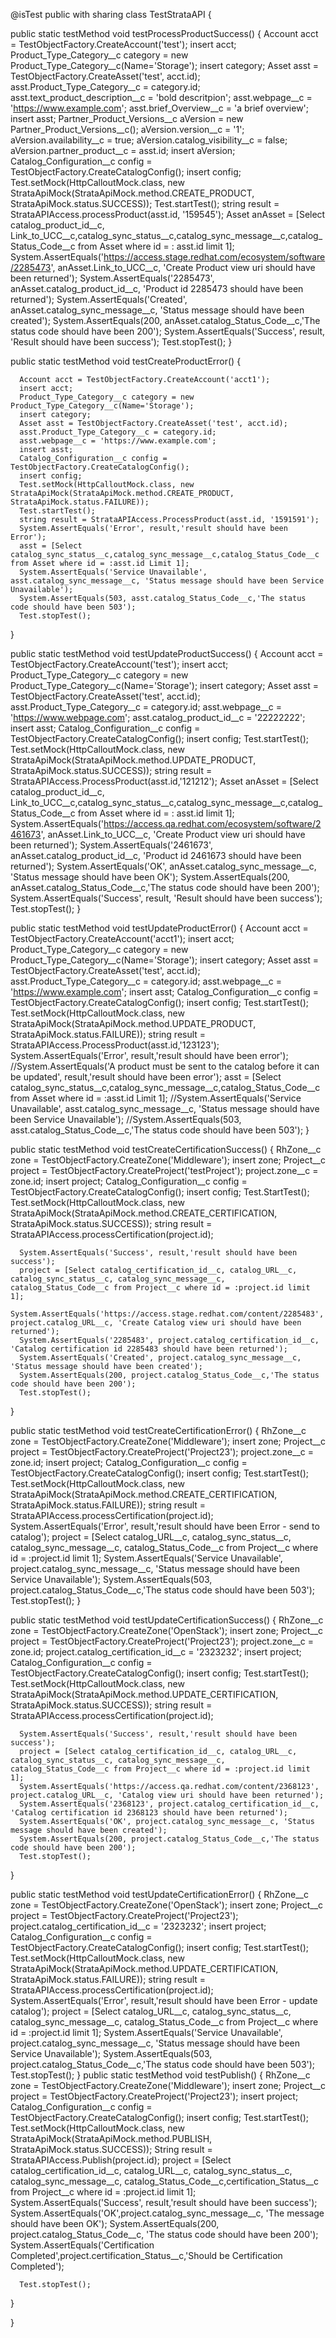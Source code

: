 @isTest
public with sharing class TestStrataAPI {

   public static testMethod void testProcessProductSuccess()
   { 
      Account acct = TestObjectFactory.CreateAccount('test');
      insert acct;
      Product_Type_Category__c category = new Product_Type_Category__c(Name='Storage');
      insert category;
      Asset asst = TestObjectFactory.CreateAsset('test', acct.id);
      asst.Product_Type_Category__c = category.id;
      asst.text_product_description__c = 'bold descritpion';
      asst.webpage__c = 'https://www.example.com';
      asst.brief_Overview__c = 'a brief overview';
      insert asst;
      Partner_Product_Versions__c aVersion = new Partner_Product_Versions__c();
      aVersion.version__c = '1';
      aVersion.availability__c = true;
      aVersion.catalog_visibility__c = false;
      aVersion.partner_product__c = asst.id;
      insert aVersion;
      Catalog_Configuration__c config = TestObjectFactory.CreateCatalogConfig();
      insert config;
      Test.setMock(HttpCalloutMock.class, new StrataApiMock(StrataApiMock.method.CREATE_PRODUCT, StrataApiMock.status.SUCCESS));
      Test.startTest();
      string result = StrataAPIAccess.processProduct(asst.id, '159545');
      Asset anAsset = [Select catalog_product_id__c, Link_to_UCC__c,catalog_sync_status__c,catalog_sync_message__c,catalog_Status_Code__c from Asset where id = : asst.id limit 1];
      System.AssertEquals('https://access.stage.redhat.com/ecosystem/software/2285473', anAsset.Link_to_UCC__c, 'Create Product view uri should have been returned');
      System.AssertEquals('2285473', anAsset.catalog_product_id__c, 'Product id 2285473 should have been returned');
      System.AssertEquals('Created', anAsset.catalog_sync_message__c, 'Status message should have been created');
      System.AssertEquals(200, anAsset.catalog_Status_Code__c,'The status code should have been 200');
      System.AssertEquals('Success', result, 'Result should have been success');
      Test.stopTest();
   }

   public static testMethod void testCreateProductError()
   {

      Account acct = TestObjectFactory.CreateAccount('acct1');
      insert acct;
      Product_Type_Category__c category = new Product_Type_Category__c(Name='Storage');
      insert category;
      Asset asst = TestObjectFactory.CreateAsset('test', acct.id);
      asst.Product_Type_Category__c = category.id;
      asst.webpage__c = 'https://www.example.com';
      insert asst;
      Catalog_Configuration__c config = TestObjectFactory.CreateCatalogConfig();
      insert config;
      Test.setMock(HttpCalloutMock.class, new StrataApiMock(StrataApiMock.method.CREATE_PRODUCT, StrataApiMock.status.FAILURE));
      Test.startTest();
      string result = StrataAPIAccess.ProcessProduct(asst.id, '1591591');
      System.AssertEquals('Error', result,'result should have been Error');
      asst = [Select catalog_sync_status__c,catalog_sync_message__c,catalog_Status_Code__c  from Asset where id = :asst.id Limit 1];
      System.AssertEquals('Service Unavailable', asst.catalog_sync_message__c, 'Status message should have been Service Unavailable');
      System.AssertEquals(503, asst.catalog_Status_Code__c,'The status code should have been 503');
      Test.stopTest();
   }

   public static testMethod void testUpdateProductSuccess()
   {
      Account acct = TestObjectFactory.CreateAccount('test');
      insert acct;
      Product_Type_Category__c category = new Product_Type_Category__c(Name='Storage');
      insert category;
      Asset asst = TestObjectFactory.CreateAsset('test', acct.id);
      asst.Product_Type_Category__c = category.id;
      asst.webpage__c = 'https://www.webpage.com';
      asst.catalog_product_id__c = '22222222';
      insert asst;
      Catalog_Configuration__c config = TestObjectFactory.CreateCatalogConfig();
      insert config;
      Test.startTest();
      Test.setMock(HttpCalloutMock.class, new StrataApiMock(StrataApiMock.method.UPDATE_PRODUCT, StrataApiMock.status.SUCCESS));
      string result = StrataAPIAccess.ProcessProduct(asst.id,'121212');
      Asset anAsset = [Select catalog_product_id__c, Link_to_UCC__c,catalog_sync_status__c,catalog_sync_message__c,catalog_Status_Code__c from Asset where id = : asst.id limit 1];
      System.AssertEquals('https://access.qa.redhat.com/ecosystem/software/2461673', anAsset.Link_to_UCC__c, 'Create Product view uri should have been returned');
      System.AssertEquals('2461673', anAsset.catalog_product_id__c, 'Product id 2461673 should have been returned');
      System.AssertEquals('OK', anAsset.catalog_sync_message__c, 'Status message should have been OK');
      System.AssertEquals(200, anAsset.catalog_Status_Code__c,'The status code should have been 200');
      System.AssertEquals('Success', result, 'Result should have been success');
      Test.stopTest();
   }

   public static testMethod void testUpdateProductError()
   {
      Account acct = TestObjectFactory.CreateAccount('acct1');
      insert acct;
      Product_Type_Category__c category = new Product_Type_Category__c(Name='Storage');
      insert category;
      Asset asst = TestObjectFactory.CreateAsset('test', acct.id);
      asst.Product_Type_Category__c = category.id;
      asst.webpage__c = 'https://www.example.com';
      insert asst;
      Catalog_Configuration__c config = TestObjectFactory.CreateCatalogConfig();
      insert config;
      Test.startTest();
      Test.setMock(HttpCalloutMock.class, new StrataApiMock(StrataApiMock.method.UPDATE_PRODUCT, StrataApiMock.status.FAILURE));
      string result = StrataAPIAccess.ProcessProduct(asst.id,'123123');
      System.AssertEquals('Error', result,'result should have been error');
      //System.AssertEquals('A product must be sent to the catalog before it can be updated', result,'result should have been error');
      asst = [Select catalog_sync_status__c,catalog_sync_message__c,catalog_Status_Code__c  from Asset where id = :asst.id Limit 1];
      //System.AssertEquals('Service Unavailable', asst.catalog_sync_message__c, 'Status message should have been Service Unavailable');
      //System.AssertEquals(503, asst.catalog_Status_Code__c,'The status code should have been 503');
   }

   public static testMethod void testCreateCertificationSuccess()
   {
      RhZone__c zone = TestObjectFactory.CreateZone('Middleware');
      insert zone;
      Project__c project = TestObjectFactory.CreateProject('testProject');
      project.zone__c = zone.id;
      insert project;
      Catalog_Configuration__c config = TestObjectFactory.CreateCatalogConfig();
      insert config;
      Test.StartTest();
      Test.setMock(HttpCalloutMock.class, new StrataApiMock(StrataApiMock.method.CREATE_CERTIFICATION, StrataApiMock.status.SUCCESS));
      string result = StrataAPIAccess.processCertification(project.id);

      System.AssertEquals('Success', result,'result should have been success');
      project = [Select catalog_certification_id__c, catalog_URL__c, catalog_sync_status__c, catalog_sync_message__c, catalog_Status_Code__c from Project__c where id = :project.id limit 1];
      System.AssertEquals('https://access.stage.redhat.com/content/2285483', project.catalog_URL__c, 'Create Catalog view uri should have been returned');
      System.AssertEquals('2285483', project.catalog_certification_id__c, 'Catalog certification id 2285483 should have been returned');
      System.AssertEquals('Created', project.catalog_sync_message__c, 'Status message should have been created');
      System.AssertEquals(200, project.catalog_Status_Code__c,'The status code should have been 200');
      Test.stopTest();
   }

   public static testMethod void testCreateCertificationError()
   {
      RhZone__c zone = TestObjectFactory.CreateZone('Middleware');
      insert zone;
      Project__c project = TestObjectFactory.CreateProject('Project23');
      project.zone__c = zone.id;
      insert project;
      Catalog_Configuration__c config = TestObjectFactory.CreateCatalogConfig();
      insert config;
      Test.startTest();
      Test.setMock(HttpCalloutMock.class, new StrataApiMock(StrataApiMock.method.CREATE_CERTIFICATION, StrataApiMock.status.FAILURE));
      string result = StrataAPIAccess.processCertification(project.id);
      System.AssertEquals('Error', result,'result should have been Error - send to catalog');
      project = [Select catalog_URL__c, catalog_sync_status__c, catalog_sync_message__c, catalog_Status_Code__c from Project__c where id = :project.id limit 1];
      System.AssertEquals('Service Unavailable', project.catalog_sync_message__c, 'Status message should have been Service Unavailable');
      System.AssertEquals(503, project.catalog_Status_Code__c,'The status code should have been 503');
      Test.stopTest();
   }

   public static testMethod void testUpdateCertificationSuccess()
   {
      RhZone__c zone = TestObjectFactory.CreateZone('OpenStack');
      insert zone;
      Project__c project = TestObjectFactory.CreateProject('Project23');
      project.zone__c = zone.id;
      project.catalog_certification_id__c = '2323232';
      insert project;
      Catalog_Configuration__c config = TestObjectFactory.CreateCatalogConfig();
      insert config;
      Test.startTest();
      Test.setMock(HttpCalloutMock.class, new StrataApiMock(StrataApiMock.method.UPDATE_CERTIFICATION, StrataApiMock.status.SUCCESS));
      string result = StrataAPIAccess.processCertification(project.id);

      System.AssertEquals('Success', result,'result should have been success');
      project = [Select catalog_certification_id__c, catalog_URL__c, catalog_sync_status__c, catalog_sync_message__c, catalog_Status_Code__c from Project__c where id = :project.id limit 1];
      System.AssertEquals('https://access.qa.redhat.com/content/2368123', project.catalog_URL__c, 'Catalog view uri should have been returned');
      System.AssertEquals('2368123', project.catalog_certification_id__c, 'Catalog certification id 2368123 should have been returned');
      System.AssertEquals('OK', project.catalog_sync_message__c, 'Status message should have been created');
      System.AssertEquals(200, project.catalog_Status_Code__c,'The status code should have been 200');
      Test.stopTest();
   }

   public static testMethod void testUpdateCertificationError()
   {
      RhZone__c zone = TestObjectFactory.CreateZone('OpenStack');
      insert zone;
      Project__c project = TestObjectFactory.CreateProject('Project23');
      project.catalog_certification_id__c = '2323232';
      insert project;
      Catalog_Configuration__c config = TestObjectFactory.CreateCatalogConfig();
      insert config;
      Test.startTest();
      Test.setMock(HttpCalloutMock.class, new StrataApiMock(StrataApiMock.method.UPDATE_CERTIFICATION, StrataApiMock.status.FAILURE));
      string result = StrataAPIAccess.processCertification(project.id);
      System.AssertEquals('Error', result,'result should have been Error - update catalog');
      project = [Select catalog_URL__c, catalog_sync_status__c, catalog_sync_message__c, catalog_Status_Code__c from Project__c where id = :project.id limit 1];
      System.AssertEquals('Service Unavailable', project.catalog_sync_message__c, 'Status message should have been Service Unavailable');
      System.AssertEquals(503, project.catalog_Status_Code__c,'The status code should have been 503');
      Test.stopTest();
   }
   public static testMethod void testPublish()
   {
      RhZone__c zone = TestObjectFactory.CreateZone('Middleware');
      insert zone;
      Project__c project = TestObjectFactory.CreateProject('Project23');
      insert project;
      Catalog_Configuration__c config = TestObjectFactory.CreateCatalogConfig();
      insert config;
      Test.startTest();
      Test.setMock(HttpCalloutMock.class, new StrataApiMock(StrataApiMock.method.PUBLISH, StrataApiMock.status.SUCCESS));
      String result = StrataAPIAccess.Publish(project.id);
      project = [Select catalog_certification_id__c, catalog_URL__c, catalog_sync_status__c, catalog_sync_message__c, catalog_Status_Code__c,certification_Status__c from Project__c where id = :project.id limit 1];
      System.AssertEquals('Success', result,'result should have been success');
      System.AssertEquals('OK',project.catalog_sync_message__c, 'The message should have been OK');
      System.AssertEquals(200, project.catalog_Status_Code__c, 'The status code should have been 200');
      System.AssertEquals('Certification Completed',project.certification_Status__c,'Should be Certification Completed');

      Test.stopTest();
   }

}
